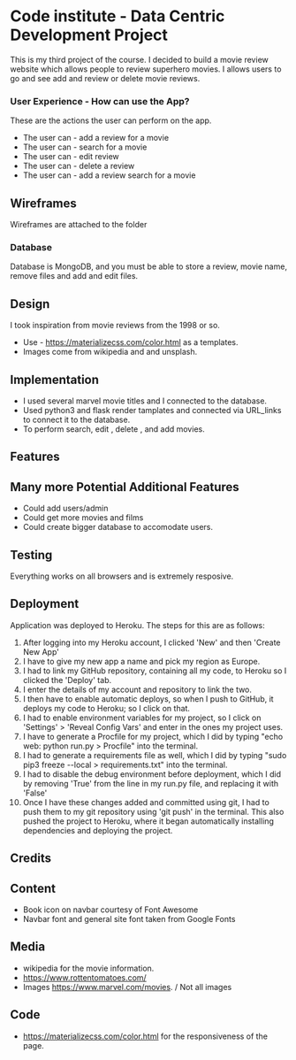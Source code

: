 # Code institute - Data Centric Development Project

This is my third project of the course.
I decided to build a movie review website which allows people to review superhero movies.
I allows users to go and see add and review or delete movie reviews.


### User Experience -  How can use the App?

These are the actions the user can perform on the app.


* The user can - add a review for a movie
* The user can - search for a movie
* The user can - edit review
* The user can - delete a review
* The user can - add a review search for a movie



## Wireframes

Wireframes are attached to the folder

### Database

Database is MongoDB, and you must be able to store a review, movie name, remove files and add and edit files.

## Design

I took inspiration from movie reviews from the 1998 or so.
* Use - https://materializecss.com/color.html as a templates.
* Images come from wikipedia and and unsplash.


## Implementation
* I used several marvel movie titles and I connected to the database. 
* Used python3 and flask render tamplates and connected via URL_links to connect it to the database.
* To perform search, edit , delete , and add movies.



## Features

## Many more Potential Additional Features

* Could add users/admin
* Could get more movies and films
* Could create bigger database to accomodate users.

## Testing

Everything works on all browsers and is extremely resposive.



## Deployment

Application was deployed to Heroku. The steps for this are as follows:

1. After logging into my Heroku account, I clicked 'New' and then 'Create New App'
2. I have to give my new app a name and pick my region as Europe.
3. I had to link my GitHub repository, containing all my code, to Heroku so I clicked the 'Deploy' tab.
4. I enter the details of my account and repository to link the two.
5. I then have to enable automatic deploys, so when I push to GitHub, it deploys my code to Heroku; so I click on that.
6. I had to enable environment variables for my project, so I click on 'Settings' > 'Reveal Config Vars' and enter in the ones my project uses.
7. I have to generate a Procfile for my project, which I did by typing "echo web: python run.py > Procfile" into the terminal.
8. I had to generate a requirements file as well, which I did by typing "sudo pip3 freeze --local > requirements.txt" into the terminal.
9. I had to disable the debug environment before deployment, which I did by removing 'True' from the line in my run.py file, and replacing it with 'False'
10. Once I have these changes added and committed using git, I had to push them to my git repository using 'git push' in the terminal. This also pushed the project to Heroku, where it began automatically installing dependencies and deploying the project.


## Credits

## Content

* Book icon on navbar courtesy of Font Awesome
* Navbar font and general site font taken from Google Fonts

## Media

* wikipedia for the movie information.
* https://www.rottentomatoes.com/
* Images https://www.marvel.com/movies. / Not all images

## Code

* https://materializecss.com/color.html for the responsiveness of the page.
